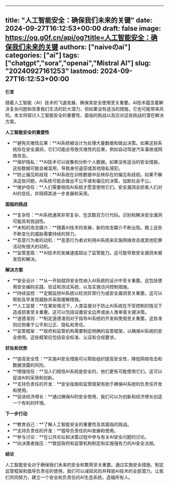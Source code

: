 
---
title: "人工智能安全：确保我们未来的关键"
date: 2024-09-27T16:12:53+00:00
draft: false
image: https://og.g0f.cn/api/og?title=人工智能安全：确保我们未来的关键
authors: ["naiveのai"]
categories: ["ai"]
tags: ["chatgpt","sora","openai","Mistral AI"]
slug: "20240927161253"
lastmod: 2024-09-27T16:12:53+00:00
---
**引言**

随着人工智能（AI）技术的飞速发展，确保其安全使用至关重要。AI技术蕴含着解决复杂问题和改善我们生活的巨大潜力，但如果没有适当的措施，它也可能带来风险。本文将探讨人工智能安全的重要性、面临的挑战以及应对这些挑战的潜在解决方案。

**人工智能安全的重要性**

* **避免灾难性后果：**AI系统被设计为处理大量数据和做出决策。如果这些系统存在安全漏洞，它们可能会导致灾难性的后果，例如自动驾驶汽车事故或网络攻击。
* **保护隐私：**AI技术可以收集和分析个人数据。如果没有适当的安全措施，这些数据可能会被滥用，导致身份盗窃或其他隐私侵犯。
* **防止偏见和歧视：**AI系统在训练数据中反映存在的偏见和歧视。如果不解决这些问题，AI系统可能会做出不公平或有偏见的决策，加剧社会不公。
* **维护信任：**人们需要相信AI系统才愿意使用它们。安全漏洞会损害人们对AI的信任，并阻碍其进一步发展和采用。

**面临的挑战**

* **复杂性：**AI系统通常非常复杂，包含数百万行代码。识别和解决安全漏洞可能具有挑战性。
* **未知的攻击媒介：**随着AI技术的发展，新的攻击媒介不断出现。跟上这些不断变化的威胁需要持续的努力。
* **恶意行为者的动机：**恶意行为者对利用AI系统来实施网络攻击或其他犯罪活动有很大的动机。
* **监管差距：**AI技术的发展速度超出了监管能力。这可能导致安全漏洞未被发现和解决。

**解决方案**

* **安全设计：**从一开始就将安全性纳入AI系统的设计中至关重要。这包括使用安全编码实践、验证和测试系统，以及实施访问控制措施。
* **持续监控：**定期监控AI系统以检测异常行为或安全漏洞至关重要。这可以帮助及早发现威胁并采取缓解措施。
* **人工监督：**在某些情况下，人类监督对于防止AI系统在不受控制的情况下造成损害至关重要。这可以包括设置安全边界或由人类审查关键决策。
* **道德准则：**制定道德准则对于指导AI系统的开发和使用至关重要。这些准则应侧重于公平和公正、隐私和责任。
* **监管框架：**政府和监管机构需要制定明确的监管框架，以确保AI系统的安全使用。这些框架应包括安全标准、认证和合规要求。

**好处和优势**

* **提高安全性：**实施AI安全措施可以帮助组织提高安全性，降低网络攻击和数据泄露的风险。
* **增强信任：**当人们相信AI系统是安全的，他们更有可能使用它们。这可以促进AI的采用和创新。
* **支持负责任的开发：**安全指南和监管框架有助于确保AI系统的负责任开发和使用。
* **促进经济增长：**通过确保AI的安全使用，我们可以为创新和经济增长创造一个有利的环境。

**下一步行动**

* **教育自己：**了解人工智能安全的重要性及其面临的挑战。
* **支持负责任的开发：**倡导负责任的AI发展和使用。
* **参与讨论：**在公共论坛和决策过程中参与有关AI安全问题的讨论。
* **向决策者施压：**敦促政府和监管机构制定和实施强有力的AI安全法规。

**结论**

人工智能安全对于确保我们未来的安全和繁荣至关重要。通过实施安全措施、制定监管框架和倡导负责任的使用，我们可以减轻风险并释放AI技术的全部潜力。让我们共同努力，建立一个安全和负责任的AI生态系统，造福所有人。